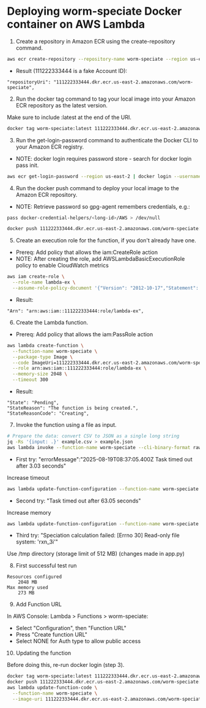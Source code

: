# Deploying worm-speciate Docker container on AWS Lambda

1. Create a repository in Amazon ECR using the create-repository command.

```sh
aws ecr create-repository --repository-name worm-speciate --region us-east-2 --image-scanning-configuration scanOnPush=true --image-tag-mutability MUTABLE
```

- Result (111222333444 is a fake Account ID):

```
"repositoryUri": "111222333444.dkr.ecr.us-east-2.amazonaws.com/worm-speciate",
```

2. Run the docker tag command to tag your local image into your Amazon ECR repository as the latest version.

Make sure to include :latest at the end of the URI.

```sh
docker tag worm-speciate:latest 111222333444.dkr.ecr.us-east-2.amazonaws.com/worm-speciate:latest
```

3. Run the get-login-password command to authenticate the Docker CLI to your Amazon ECR registry.

- NOTE: docker login requires password store - search for docker login pass init.

```sh
aws ecr get-login-password --region us-east-2 | docker login --username AWS --password-stdin 111222333444.dkr.ecr.us-east-2.amazonaws.com
```

4. Run the docker push command to deploy your local image to the Amazon ECR repository.

- NOTE: Retrieve password so gpg-agent remembers credentials, e.g.:

```sh
pass docker-credential-helpers/<long-id>/AWS > /dev/null
```

```sh
docker push 111222333444.dkr.ecr.us-east-2.amazonaws.com/worm-speciate:latest
```

5. Create an execution role for the function, if you don't already have one. 

- Prereq: Add policy that allows the iam:CreateRole action
- NOTE: After creating the role, add AWSLambdaBasicExecutionRole policy to enable CloudWatch metrics

```sh
aws iam create-role \
  --role-name lambda-ex \
  --assume-role-policy-document '{"Version": "2012-10-17","Statement": [{ "Effect": "Allow", "Principal": {"Service": "lambda.amazonaws.com"}, "Action": "sts:AssumeRole"}]}'
```

- Result:

```
"Arn": "arn:aws:iam::111222333444:role/lambda-ex",
```

6. Create the Lambda function.

- Prereq: Add policy that allows the iam:PassRole action

```sh
aws lambda create-function \
  --function-name worm-speciate \
  --package-type Image \
  --code ImageUri=111222333444.dkr.ecr.us-east-2.amazonaws.com/worm-speciate:latest \
  --role arn:aws:iam::111222333444:role/lambda-ex \
  --memory-size 2048 \
  --timeout 300
```

- Result:

```
"State": "Pending",
"StateReason": "The function is being created.",
"StateReasonCode": "Creating",
```

7. Invoke the function using a file as input.

```sh
# Prepare the data: convert CSV to JSON as a single long string
jq -Rs '{input: .}' example.csv > example.json
aws lambda invoke --function-name worm-speciate --cli-binary-format raw-in-base64-out --payload file://example.json lambda_output.txt
```

- First try: "errorMessage":"2025-08-19T08:37:05.400Z Task timed out after 3.03 seconds"

Increase timeout

```sh
aws lambda update-function-configuration --function-name worm-speciate --timeout 60
```

- Second try: "Task timed out after 63.05 seconds"

Increase memory

```sh
aws lambda update-function-configuration --function-name worm-speciate --memory-size 2048
```

- Third try: "Speciation calculation failed: [Errno 30] Read-only file system: 'rxn_3i'"

Use /tmp directory (storage limit of 512 MB) (changes made in app.py)

8. First successful test run

```
Resources configured
    2048 MB
Max memory used
    273 MB
```

9. Add Function URL

In AWS Console: Lambda > Functions > worm-speciate:
- Select "Configuration", then "Function URL"
- Press "Create function URL"
- Select NONE for Auth type to allow public access

10. Updating the function

Before doing this, re-run docker login (step 3).

```sh
docker tag worm-speciate:latest 111222333444.dkr.ecr.us-east-2.amazonaws.com/worm-speciate:latest
docker push 111222333444.dkr.ecr.us-east-2.amazonaws.com/worm-speciate:latest
aws lambda update-function-code \
  --function-name worm-speciate \
  --image-uri 111222333444.dkr.ecr.us-east-2.amazonaws.com/worm-speciate:latest
```
